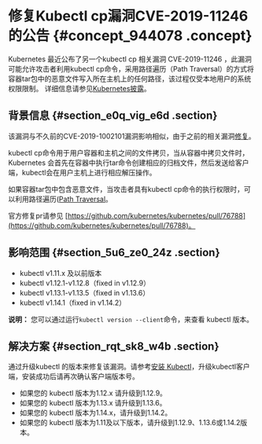 # 修复Kubectl cp漏洞CVE-2019-11246的公告 {#concept_944078 .concept}

Kubernetes 最近公布了另一个kubectl cp 相关漏洞 CVE-2019-11246 ，此漏洞可能允许攻击者利用kubectl cp命令，采用路径遍历（Path Traversal）的方式将容器tar包中的恶意文件写入所在主机上的任何路径，该过程仅受本地用户的系统权限限制。 详细信息请参见[Kubernetes披露](https://groups.google.com/forum/#!forum/kubernetes-security-announce)。

## 背景信息 {#section_e0q_vig_e6d .section}

该漏洞与不久前的CVE-2019-1002101漏洞影响相似，由于之前的相关漏洞[修复](https://github.com/kubernetes/kubernetes/pull/75037/files)。

kubectl cp命令用于用户容器和主机之间的文件拷贝，当从容器中拷贝文件时，Kubernetes 会首先在容器中执行tar命令创建相应的归档文件，然后发送给客户端，kubectl会在用户主机上进行相应解压操作。

如果容器tar包中包含恶意文件，当攻击者具有kubectl cp命令的执行权限时，可以利用路径遍历\([Path Traversal](https://hansmi.ch/articles/2018-04-openshift-s2i-security)。

官方修复pr请参见 [https://github.com/kubernetes/kubernetes/pull/76788](https://github.com/kubernetes/kubernetes/pull/76788)。

## 影响范围 {#section_5u6_ze0_24z .section}

-   kubectl v1.11.x 及以前版本
-   kubectl v1.12.1-v1.12.8（fixed in v1.12.9）
-   kubectl v1.13.1-v1.13.5（fixed in v1.13.6）
-   kubectl v1.14.1（fixed in v1.14.2）

**说明：** 您可以通过运行`kubectl version --client`命令，来查看 kubectl 版本。

## 解决方案 {#section_rqt_sk8_w4b .section}

通过升级kubectl 的版本来修复该漏洞。请参考[安装 Kubectl](https://kubernetes.io/docs/tasks/tools/install-kubectl/)，升级kubectl客户端，安装成功后请再次确认客户端版本号。

-   如果您的 kubectl 版本为1.12.x 请升级到1.12.9。
-   如果您的 kubectl 版本为1.13.x 请升级到1.13.6。
-   如果您的 kubectl 版本为1.14.x，请升级到1.14.2。
-   如果您的 kubectl 版本为1.11及以下版本，请升级到1.12.9、1.13.6或1.14.2版本。

